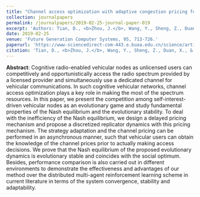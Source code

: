 ```yaml
---
title: "Channel access optimization with adaptive congestion pricing for cognitive vehicular networks: an evolutionary game approach"
collection: journalpapers
permalink: /journalpapers/2019-02-25-journal-paper-019
excerpt: 'Authors: Tian, D., <b>Zhou, J.</b>, Wang, Y., Sheng, Z., Duan, X., & Leung, V. C. M.'
date: 2019-02-25
venue: 'Future Generation Computer Systems, 95, 713-726.'
paperurl: 'https://www-sciencedirect-com-443.e.buaa.edu.cn/science/article/pii/S0167739X18318077'
citation: 'Tian, D., <b>Zhou, J.</b>, Wang, Y., Sheng, Z., Duan, X., & Leung, V. C. M. (2019). Channel access optimization with adaptive congestion pricing for cognitive vehicular networks: an evolutionary game approach. IEEE Transactions on Mobile Computing. On page(s): 1-8 Print ISSN: 1536-1233 Online ISSN: 1536-1233 Digital Object Identifier: 10.1109/TMC.2019.2901471'
---
```



**Abstract**: Cognitive radio-enabled vehicular nodes as unlicensed users can competitively and opportunistically access the radio spectrum provided by a licensed provider and simultaneously use a dedicated channel for vehicular communications. In such cognitive vehicular networks, channel access optimization plays a key role in making the most of the spectrum resources. In this paper, we present the competition among self-interest-driven vehicular nodes as an evolutionary game and study fundamental properties of the Nash equilibrium and the evolutionary stability. To deal with the inefficiency of the Nash equilibrium, we design a delayed pricing mechanism and propose a discretized replicator dynamics with this pricing mechanism. The strategy adaptation and the channel pricing can be performed in an asynchronous manner, such that vehicular users can obtain the knowledge of the channel prices prior to actually making access decisions. We prove that the Nash equilibrium of the proposed evolutionary dynamics is evolutionary stable and coincides with the social optimum. Besides, performance comparison is also carried out in different environments to demonstrate the effectiveness and advantages of our method over the distributed multi-agent reinforcement learning scheme in current literature in terms of the system convergence, stability and adaptability.
